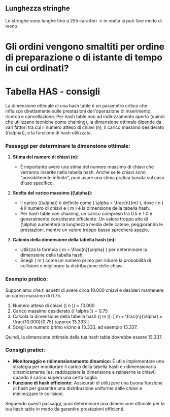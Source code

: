 ## Lunghezza stringhe
Le stringhe sono lunghe fino a 255 caratteri -> in realtà si può fare molto di meno
# Gli ordini vengono smaltiti per ordine di preparazione o di istante di tempo in cui ordinati?


# Tabella HAS - consigli
La dimensione ottimale di una hash table è un parametro critico che influisce direttamente sulle prestazioni dell'operazione di inserimento, ricerca e cancellazione. Per hash table non ad indirizzamento aperto (quindi che utilizzano tecniche come chaining), la dimensione ottimale dipende da vari fattori tra cui il numero atteso di chiavi (n), il carico massimo desiderato (\(\alpha\)), e la funzione di hash utilizzata.

### Passaggi per determinare la dimensione ottimale:

1. **Stima del numero di chiavi (n):**
   - È importante avere una stima del numero massimo di chiavi che verranno inserite nella tabella hash. Anche se le chiavi sono "possibilmente infinite", puoi usare una stima pratica basata sul caso d'uso specifico.

2. **Scelta del carico massimo (\(\alpha\)):**
   - Il carico (\(\alpha\)) è definito come \( \alpha = \frac{n}{m} \), dove \( n \) è il numero di chiavi e \( m \) è la dimensione della tabella hash.
   - Per hash table con chaining, un carico compreso tra 0.5 e 1.0 è generalmente considerato efficiente. Un valore troppo alto di \(\alpha\) aumenterà la lunghezza media delle catene, peggiorando le prestazioni, mentre un valore troppo basso sprecherà spazio.

3. **Calcolo della dimensione della tabella hash (m):**
   - Utilizza la formula \( m = \frac{n}{\alpha} \) per determinare la dimensione della tabella hash.
   - Scegli \( m \) come un numero primo per ridurre la probabilità di collisioni e migliorare la distribuzione delle chiavi.

### Esempio pratico:

Supponiamo che ti aspetti di avere circa 10.000 chiavi e desideri mantenere un carico massimo di 0.75.

1. Numero atteso di chiavi (\( n \)) = 10.000
2. Carico massimo desiderato (\( \alpha \)) = 0.75
3. Calcola la dimensione della tabella hash (\( m \)):
   \[
   m = \frac{n}{\alpha} = \frac{10.000}{0.75} \approx 13.333
   \]
4. Scegli un numero primo vicino a 13.333, ad esempio 13.337.

Quindi, la dimensione ottimale della tua hash table dovrebbe essere 13.337.

### Consigli pratici:
- **Monitoraggio e ridimensionamento dinamico:** È utile implementare una strategia per monitorare il carico della tabella hash e ridimensionarla dinamicamente (es. raddoppiare la dimensione e reinserire le chiavi) quando il carico supera una certa soglia.
- **Funzione di hash efficiente:** Assicurati di utilizzare una buona funzione di hash per garantire una distribuzione uniforme delle chiavi e minimizzare le collisioni.

Seguendo questi passaggi, puoi determinare una dimensione ottimale per la tua hash table in modo da garantire prestazioni efficienti.